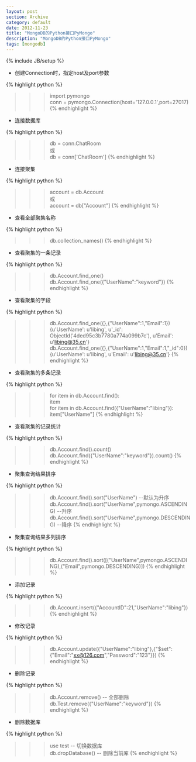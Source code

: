 ```yaml
---
layout: post
section: Archive
category: default
date: 2012-11-23
title: "MongoDB的Python接口PyMongo"
description: "MongoDB的Python接口PyMongo"
tags: [mongodb]
---
```

{% include JB/setup %}

*   创建Connection时，指定host及port参数

{% highlight python %}
>>> import pymongo  
>>> conn = pymongo.Connection(host='127.0.0.1',port=27017)
{% endhighlight %}

*   连接数据库

{% highlight python %}
>>> db = conn.ChatRoom  
或  
>>> db = conn['ChatRoom']
{% endhighlight %}

*   连接聚集

{% highlight python %}
>>> account = db.Account  
或  
>>> account = db["Account"]
{% endhighlight %}

*   查看全部聚集名称

{% highlight python %}
>>> db.collection_names()
{% endhighlight %}

*   查看聚集的一条记录

{% highlight python %}
>>> db.Account.find_one()  
>>> db.Account.find_one({"UserName":"keyword"})
{% endhighlight %}

*   查看聚集的字段

{% highlight python %}
>>> db.Account.find_one({},{"UserName":1,"Email":1})  
>>>    {u'UserName': u'libing', u'_id': ObjectId('4ded95c3b7780a774a099b7c'), u'Email': u'libing@35.cn'}  
>>> db.Account.find_one({},{"UserName":1,"Email":1,"_id":0})  
>>>    {u'UserName': u'libing', u'Email': u'libing@35.cn'}
{% endhighlight %}

*   查看聚集的多条记录

{% highlight python %}
>>> for item in db.Account.find():  
>>>    item  
>>> for item in db.Account.find({"UserName":"libing"}):  
>>>    item["UserName"]
{% endhighlight %}

*   查看聚集的记录统计

{% highlight python %}
>>> db.Account.find().count()  
>>> db.Account.find({"UserName":"keyword"}).count()
{% endhighlight %}

*   聚集查询结果排序

{% highlight python %}
>>> db.Account.find().sort("UserName")  --默认为升序  
>>> db.Account.find().sort("UserName",pymongo.ASCENDING)   --升序  
>>> db.Account.find().sort("UserName",pymongo.DESCENDING)  --降序
{% endhighlight %}

*   聚集查询结果多列排序

{% highlight python %}
>>> db.Account.find().sort([("UserName",pymongo.ASCENDING),("Email",pymongo.DESCENDING)])
{% endhighlight %}

*   添加记录

{% highlight python %}
>>> db.Account.insert({"AccountID":21,"UserName":"libing"})
{% endhighlight %}

*   修改记录

{% highlight python %}
>>> db.Account.update({"UserName":"libing"},{"$set":{"Email":"xx@126.com","Password":"123"}})
{% endhighlight %}

*   删除记录

{% highlight python %}
>>> db.Account.remove()   -- 全部删除  
>>> db.Test.remove({"UserName":"keyword"})
{% endhighlight %}

*   删除数据库

{% highlight python %}
>>> use test   -- 切换数据库  
>>> db.dropDatabase() -- 删除当前库
{% endhighlight %}
